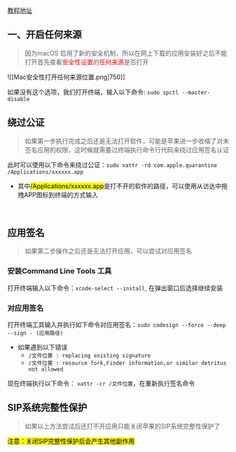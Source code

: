 [教程地址](https://zhuanlan.zhihu.com/p/474801204)

## 一、开启任何来源
> 因为macOS 启用了新的安全机制，所以在网上下载的应用安装好之后不能打开首先查看<font color="#ff0000">安全性设置</font>的<font color="#ff0000">任何来源</font>是否打开

![[Mac安全性打开任何来源位置.png|750]]

如果没有这个选项，我们打开终端，输入以下命令: `sudo spctl --master-disable`
<br/>

## 绕过公证
> 如果第一步执行完成之后还是无法打开软件，可能是苹果进一步收缩了对未签名应用的权限，这时候就需要过终端执行命令行代码来绕过应用签名认证

此时可以使用以下命令来绕过公证：`sudo xattr -rd com.apple.quarantine /Applications/xxxxxx.app`
- 其中<mark class="hltr-red">/Applications/xxxxxx.app</mark>是打不开的软件的路径，可以使用从访达中拖拽APP图标到终端的方式输入
<br/>

## 应用签名
> 如果第二步操作之后还是无法打开应用，可以尝试对应用签名

### 安装Command Line Tools 工具

打开终端输入以下命令：`xcode-select --install`, 在弹出窗口后选择继续安装

### 对应用签名
打开终端工具输入并执行如下命令对应用签名：`sudo codesign --force --deep --sign - (应用路径)`
- 如果遇到以下错误
	- `/文件位置 : replacing existing signature`
	- `/文件位置 : resource fork,Finder information,or similar detritus not allowed`

现在终端执行以下命令： `xattr -cr /文件位置`，在重新执行签名命令
<br/>

## SIP系统完整性保护

> 如果以上方法尝试后还打不开应用只能关闭苹果的SIP系统完整性保护了

<mark class="hltr-red">注意：关闭SIP完整性保护后会产生其他副作用</mark>